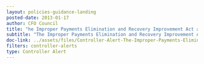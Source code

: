 ```yaml
---
layout: policies-guidance-landing 
posted-date: 2013-01-17
author: CFO Council
title: "he Improper Payments Elimination and Recovery Improvement Act and the Do Not Pay Initiative"
subtitle: "The Improper Payments Elimination and Recovery Improvement Act and the Do Not Pay Initiative"
doc-link: ../assets/files/Controller-Alert-The-Improper-Payments-Elimination-and-Recovery-Improvement-Act-and-the-Do-Not-Pay-Initiative.pdf
filters: controller-alerts
type: Controller Alert
---
```


